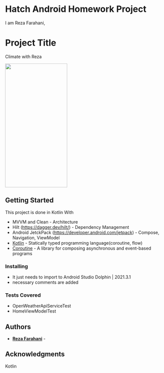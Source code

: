 # Hatch Android Homework Project

I am Reza Farahani,

# Project Title

Climate with Reza

<img src="https://user-images.githubusercontent.com/3985692/224691712-246dbdb6-12cc-4456-b35b-524fa2821d7b.png" width="200" height="400" />


## Getting Started

This project is done in Kotlin With 

* MVVM and Clean - Architecture
* Hilt (https://dagger.dev/hilt/) - Dependency Management
* Android JetckPack (https://developer.android.com/jetpack) - Compose, Navigation, ViewModel
* [Kotlin](https://kotlinlang.org/) - Statically typed programming language(coroutine, flow)
* [Coroutine](https://kotlinlang.org/docs/reference/coroutines-overview.html) - A library for composing asynchronous and event-based programs

### Installing

* It just needs to import to Android Studio Dolphin | 2021.3.1
* necessary comments are added

### Tests Covered

* OpenWeatherApiServiceTest
* HomeViewModelTest


## Authors

* **[Reza Farahani](https://www.linkedin.com/in/reza-farahani-7a7bb74b)** - 

## Acknowledgments
Kotlin
